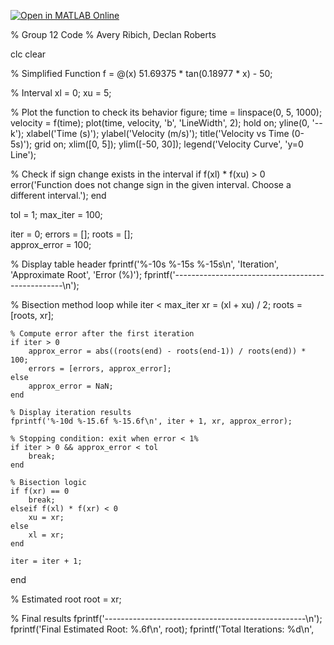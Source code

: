[![Open in MATLAB Online](https://www.mathworks.com/images/responsive/global/open-in-matlab-online.svg)](https://matlab.mathworks.com/open/github/v1?repo=Group12_Project_1.m)

% Group 12 Code
% Avery Ribich, Declan Roberts


clc
clear

% Simplified Function
f = @(x) 51.69375 * tan(0.18977 * x) - 50;

% Interval
xl = 0;
xu = 5; 

% Plot the function to check its behavior
figure;
time = linspace(0, 5, 1000); 
velocity = f(time); 
plot(time, velocity, 'b', 'LineWidth', 2);
hold on;
yline(0, '--k'); 
xlabel('Time (s)');
ylabel('Velocity (m/s)');
title('Velocity vs Time (0-5s)');
grid on;
xlim([0, 5]);
ylim([-50, 30]); 
legend('Velocity Curve', 'y=0 Line');

% Check if sign change exists in the interval
if f(xl) * f(xu) > 0
    error('Function does not change sign in the given interval. Choose a different interval.');
end

tol = 1; 
max_iter = 100;

iter = 0;
errors = []; 
roots = [];  
approx_error = 100; 

% Display table header
fprintf('%-10s %-15s %-15s\n', 'Iteration', 'Approximate Root', 'Error (%)');
fprintf('--------------------------------------------------\n');

% Bisection method loop
while iter < max_iter
    xr = (xl + xu) / 2; 
    roots = [roots, xr]; 
    
    % Compute error after the first iteration
    if iter > 0
        approx_error = abs((roots(end) - roots(end-1)) / roots(end)) * 100;
        errors = [errors, approx_error]; 
    else
        approx_error = NaN; 
    end

    % Display iteration results
    fprintf('%-10d %-15.6f %-15.6f\n', iter + 1, xr, approx_error);

    % Stopping condition: exit when error < 1%
    if iter > 0 && approx_error < tol
        break;
    end

    % Bisection logic
    if f(xr) == 0  
        break;
    elseif f(xl) * f(xr) < 0
        xu = xr;
    else
        xl = xr;
    end

    iter = iter + 1;
end

% Estimated root
root = xr;

% Final results
fprintf('--------------------------------------------------\n');
fprintf('Final Estimated Root: %.6f\n', root);
fprintf('Total Iterations: %d\n',
